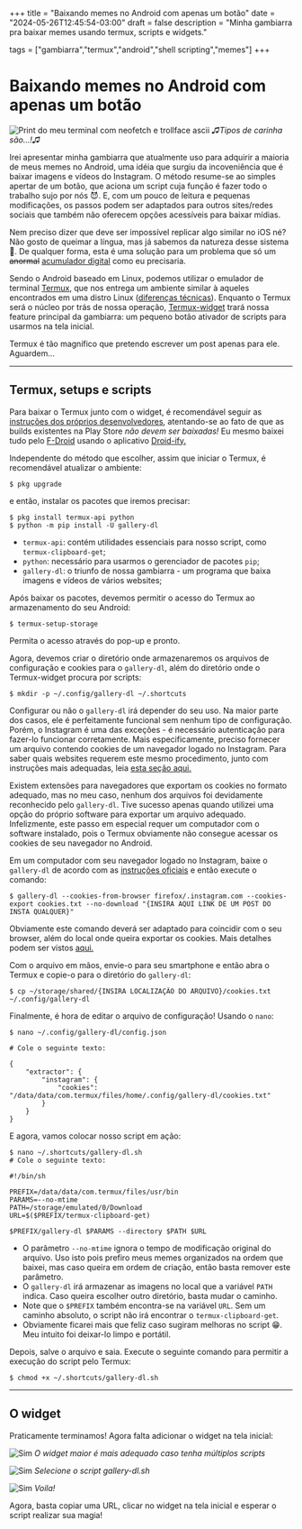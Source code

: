 +++
title = "Baixando memes no Android com apenas um botão"
date = "2024-05-26T12:45:54-03:00"
draft = false
description = "Minha gambiarra pra baixar memes usando termux, scripts e widgets."

tags = ["gambiarra","termux","android","shell scripting","memes"]
+++

# Baixando memes no Android com apenas um botão

![Print do meu terminal com neofetch e trollface ascii](MEMES.png)
*♫Tipos de carinha são...!♫*

Irei apresentar minha gambiarra que atualmente uso para adquirir a maioria de
meus memes no Android, uma idéia que surgiu da incoveniência que é baixar
imagens e vídeos do Instagram. O método resume-se ao simples apertar de um
botão, que aciona um script cuja função é fazer todo o trabalho sujo por nós
😈. E, com um pouco de leitura e pequenas modificações, os passos podem
ser adaptados para outros sites/redes sociais que também não oferecem opções
acessíveis para baixar mídias.

Nem preciso dizer que deve ser impossível replicar algo similar no iOS né? Não
gosto de queimar a língua, mas já sabemos da natureza desse sistema 👀. De
qualquer forma, esta é uma solução para um problema que só um ~~anormal~~
[acumulador digital](https://www.reddit.com/r/DataHoarder/)  como eu
precisaria.

Sendo o Android baseado em Linux, podemos utilizar o emulador de terminal 
[Termux](https://termux.dev/en/), que nos entrega um ambiente similar à aqueles
encontrados em uma distro Linux
([diferenças técnicas](https://wiki.termux.com/wiki/Differences_from_Linux)).
Enquanto o Termux será o núcleo por trás de nossa operação, 
[Termux-widget](https://github.com/termux/termux-widget) trará nossa feature
principal da gambiarra: um pequeno botão ativador de scripts para usarmos na
tela inicial. 

Termux é tão magnífico que pretendo escrever um post apenas para ele.
Aguardem...

---

## Termux, setups e scripts

Para baixar o Termux junto com o widget, é recomendável seguir as
[instruções dos próprios desenvolvedores](https://github.com/termux/termux-app#f-droid),
atentando-se ao fato de que as builds existentes na Play Store
*não devem ser baixadas!* Eu mesmo baixei tudo pelo
[F-Droid](https://f-droid.org/en/packages/com.termux/) usando o aplicativo
[Droid-ify.](https://f-droid.org/pt_BR/packages/com.looker.droidify/)

Independente do método que escolher, assim que iniciar o Termux, é recomendável
atualizar o ambiente:

```shell
$ pkg upgrade
```

e então, instalar os pacotes que iremos precisar:


```shell
$ pkg install termux-api python
$ python -m pip install -U gallery-dl
```

- `termux-api`: contém utilidades essenciais para nosso script, como
`termux-clipboard-get`;
- `python`: necessário para usarmos o gerenciador de pacotes `pip`;
- `gallery-dl`: o triunfo de nossa gambiarra - um programa que baixa
imagens e vídeos de vários websites;

Após baixar os pacotes, devemos permitir o acesso do Termux ao armazenamento
do seu Android:

```shell
$ termux-setup-storage
```

Permita o acesso através do pop-up e pronto.

Agora, devemos criar o diretório onde armazenaremos os arquivos de configuração
e cookies para o `gallery-dl`, além do diretório onde o Termux-widget procura
por scripts:

```shell
$ mkdir -p ~/.config/gallery-dl ~/.shortcuts
```

Configurar ou não o `gallery-dl` irá depender do seu uso. Na maior parte dos
casos, ele é perfeitamente funcional sem nenhum tipo de configuração. Porém, o
Instagram é uma das exceções - é necessário autenticação para fazer-lo
funcionar corretamente. Mais especificamente, preciso fornecer um arquivo contendo 
cookies de um navegador logado no Instagram. Para saber quais websites requerem
este mesmo procedimento, junto com instruções mais adequadas, leia
[esta seção aqui.](https://github.com/mikf/gallery-dl#cookies)

Existem extensões para navegadores que exportam os cookies no formato adequado,
mas no meu caso, nenhum dos arquivos foi devidamente reconhecido pelo
`gallery-dl`. Tive sucesso apenas quando utilizei uma opção do próprio software
para exportar um arquivo adequado. Infelizmente, este passo em especial requer
um computador com o software instalado, pois o Termux obviamente não consegue
acessar os cookies de seu navegador no Android.

Em um computador com seu navegador logado no Instagram, baixe o `gallery-dl`
de acordo com as [instruções oficiais](https://github.com/mikf/gallery-dl?tab=readme-ov-file#installation)
e então execute o comando:

```shell
$ gallery-dl --cookies-from-browser firefox/.instagram.com --cookies-export cookies.txt --no-download "{INSIRA AQUI LINK DE UM POST DO INSTA QUALQUER}"
```

Obviamente este comando deverá ser adaptado para coincidir com o seu browser,
além do local onde queira exportar os cookies. Mais detalhes podem ser vistos
[aqui.](https://github.com/mikf/gallery-dl/blob/master/docs/options.md#cookie-options)

Com o arquivo em mãos, envie-o para seu smartphone e então abra o Termux e
copie-o para o diretório do `gallery-dl`:

```shell
$ cp ~/storage/shared/{INSIRA LOCALIZAÇÃO DO ARQUIVO}/cookies.txt ~/.config/gallery-dl
```

Finalmente, é hora de editar o arquivo de configuração! Usando o `nano`:

```shell
$ nano ~/.config/gallery-dl/config.json

# Cole o seguinte texto:

{
    "extractor": {
        "instagram": {
            "cookies": "/data/data/com.termux/files/home/.config/gallery-dl/cookies.txt"
        }
    }
}
```

E agora, vamos colocar nosso script em ação:

```shell
$ nano ~/.shortcuts/gallery-dl.sh
# Cole o seguinte texto:

#!/bin/sh

PREFIX=/data/data/com.termux/files/usr/bin
PARAMS=--no-mtime
PATH=/storage/emulated/0/Download
URL=$($PREFIX/termux-clipboard-get)

$PREFIX/gallery-dl $PARAMS --directory $PATH $URL
```
- O parâmetro `--no-mtime` ignora o tempo de modificação original do arquivo.
Uso isto pois prefiro meus memes organizados na ordem que baixei, mas caso
queira em ordem de criação, então basta remover este parâmetro.
- O `gallery-dl` irá armazenar as imagens no local que a variável `PATH`
indica. Caso queira escolher outro diretório, basta mudar o caminho.
- Note que o `$PREFIX` também encontra-se na variável `URL`. Sem um caminho
absoluto, o script não irá encontrar o `termux-clipboard-get`. 
- Obviamente ficarei mais que feliz caso sugiram melhoras no script 😁. Meu
intuito foi deixar-lo limpo e portátil.

Depois, salve o arquivo e saia. Execute o seguinte comando para permitir a
execução do script pelo Termux:

```shell
$ chmod +x ~/.shortcuts/gallery-dl.sh
```

---

## O widget

Praticamente terminamos! Agora falta adicionar o widget na tela inicial:

![Sim](baixando-memes_print1.jpg)
*O widget maior é mais adequado caso tenha múltiplos scripts*

![Sim](baixando-memes_print2.jpg)
*Selecione o script gallery-dl.sh*

![Sim](baixando-memes_print3.jpg)
*Voila!*

Agora, basta copiar uma URL, clicar no widget na tela inicial e esperar o
script realizar sua magia!
